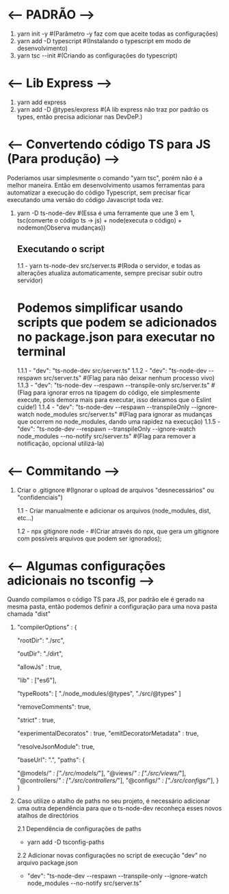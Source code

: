 # <-- PADRÃO -->

1. yarn init -y #(Parâmetro -y faz com que aceite todas as configurações)
2. yarn add -D typescript #(Instalando o typescript em modo de desenvolvimento)
3. yarn tsc --init #(Criando as configurações do typescript)

# <-- Lib Express -->

1. yarn add express
2. yarn add -D @types/express #(A lib express não traz por padrão os types, então precisa adicionar nas DevDeP.)

# <-- Convertendo código TS para JS (Para produção) -->

Poderiamos usar simplesmente o comando "yarn tsc", porém não é a melhor maneira. Então em desenvolvimento usamos ferramentas para automatizar a execução do código Typescript, sem precisar ficar executando uma versão do código Javascript toda vez.

1. yarn -D ts-node-dev #(Essa é uma ferramente que une 3 em 1, tsc(converte o código ts -> js) + node(executa o código) + nodemon(Observa mudanças))

   ## Executando o script

   1.1 - yarn ts-node-dev src/server.ts #(Roda o servidor, e todas as alterações atualiza automaticamente, sempre precisar subir outro servidor)

   # Podemos simplificar usando scripts que podem se adicionados no package.json para executar no terminal

   1.1.1 - "dev": "ts-node-dev src/server.ts"
   1.1.2 - "dev": "ts-node-dev --respawn src/server.ts" #(Flag para não deixar nenhum processo vivo)
   1.1.3 - "dev": "ts-node-dev --respawn --transpile-only src/server.ts" #(Flag para ignorar erros na tipagem do código, ele simplesmente execute, pois demora mais para executar, isso deixamos que o Eslint cuide!)
   1.1.4 - "dev": "ts-node-dev --respawn --transpileOnly --ignore-watch node_modules src/server.ts" #(Flag para ignorar as mudanças que ocorrem no node_modules, dando uma rapidez na execução)
   1.1.5 - "dev": "ts-node-dev --respawn --transpileOnly --ignore-watch node_modules --no-notify src/server.ts" #(Flag para remover a notificação, opcional utilizá-la)

# <-- Commitando -->

1. Criar o .gitignore #(Ignorar o upload de arquivos "desnecessários" ou "confidenciais")

   1.1 - Criar manualmente e adicionar os arquivos (node_modules, dist, etc...)

   1.2 - npx gitignore node - #(Criar através do npx, que gera um gitignore com possíveis arquivos que podem ser ignorados);

# <-- Algumas configurações adicionais no tsconfig -->

Quando compilamos o código TS para JS, por padrão ele é gerado na mesma pasta, então podemos definir a configuração para uma nova pasta chamada "dist"

1. "compilerOptions" : {
    <!-- Neste caso o arquivo principal está na src -->
   "rootDir": "./src",
   
   <!-- Diretório onde o arquivo .js vai ficar depois do build -->
   "outDir": "./dirt",
   
   <!-- Permite que arquivos .js possam ser importados no typescript -->
   "allowJs" : true,
   
   <!-- Lib -->
   "lib" : ["es6"],
   
   <!-- Permite sobrescrever tipagens prontas-->
   "typeRoots": [
        <!-- Procurar os typesRoots nessas pastas -->
        "./node_modules/@types",
        <!-- Estrutura criada manualmente, na qual podemos sobrescrever as tipagens -->
        "./src/@types"
   ]
   
   <!-- Remove todos os comentários no processo de build  -->
   "removeComments": true,
   
   <!-- "Por alto"!!, obriga um função a retorna o arquivo tipado. Quando desabilitado podemos retornar valores nulos. -->
   "strict" : true,
   
   <!-- Emitir no processo de build os metadas dos decorators para fazer isso funcionar em produção (Muito usado com TypeORM, sequelize...)-->
    "experimentalDecoratos" : true,
    "emitDecoratorMetadata" : true,

    <!-- Permite importação de arquivos Json dentro do código -->
    "resolveJsonModule": true,

   <!-- Configurando caminhos para facilitar na importação de arquivos do próprio ambiente de desenvolvimento -->
    "baseUrl": ".",
    "paths": {
      <!-- @nome/* : ["directorio/*"] -->
      <!-- {
         @nome = nome para importação,
         /* = tudo que vier depois,
         ["caminho"/*]
      } -->
      "@models/*" : ["./src/models/*"],
      "@views/*" : ["./src/views/*"],
      "@controllers/*" : ["./src/controllers/*"],
      "@configs/*" : ["./src/configs/*"],
    }
}

2. Caso utilize o atalho de paths no seu projeto, é necessário adicionar uma outra dependência para que o ts-node-dev reconheça esses novos atalhos de directórios 
   
   2.1 Dependência de configurações de paths
      - yarn add -D tsconfig-paths
      
   2.2 Adicionar novas configurações no script de execução "dev" no arquivo package.json
      -  "dev": "ts-node-dev --respawn --transpile-only --ignore-watch node_modules  --no-notify src/server.ts"